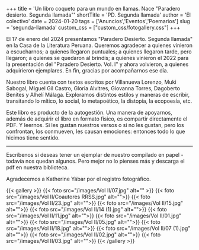 +++
title = 'Un libro coqueto para un mundo en llamas. Nace "Paradero desierto. Segunda llamada"'
shortTitle = 'PD. Segunda llamada'
author = 'El colectivo'
date = 2024-01-20
tags = ['Anuncios','Eventos','Poemarios']
slug = 'segunda-llamada'
custom_css = ["custom_css/fotogallery.css"]
+++

El 17 de enero del 2024 presentamos "Paradero Desierto. Segunda llamada" en la Casa de la Literatura Peruana. Queremos agradecer a quienes vinieron a escucharnos; a quienes llegaron puntuales; a quienes llegaron tarde, pero llegaron; a quienes se quedaron al brindis; a quienes vinieron el 2022 para la presentación del "Paradero Desierto. Vol. I" y ahora volvieron, a quienes adquirieron ejemplares. En fin, gracias por acompañarnos ese día.
 
Nuestro libro cuenta con textos escritos por Villanueva Lorenzo, Muki Sabogal, Miguel Gil Castro, Gloria Alvitres, Giovanna Torres, Dagoberto Benites y Alhelí Málaga. Exploramos distintos estilos y maneras de escribir, transitando lo mítico, lo social, lo metapoético, la distopía, la ecopoesía, etc.

Este libro es producto de la autogestión. Una manera de apoyarnos, además de adquirir el libro en formato físico, es compartir directamente el PDF. Y leernos. Si les gustan nuestros versos o si no les gustan, pero los confrontan, los conmueven, les causan emociones: entonces todo lo que hicimos tiene sentido.

---

Escríbenos si deseas tener un ejemplar de nuestro compilado en papel - todavía nos quedan algunos. Pero mejor no lo pienses más y descarga el pdf en nuestra biblioteca.

Agradecemos a Katherine Yábar por el registro fotográfico.

{{< gallery >}}
    {{< foto src="/images/Vol II/07.jpg" alt="" >}}
    {{< foto src="/images/Vol II/Coautores RRSS.jpg" alt="">}}
    {{< foto src="/images/Vol II/23.jpg" alt="">}}
    {{< foto src="/images/Vol II/15.jpg" alt="">}}
    {{< foto src="/images/Vol II/14 (1).jpg" alt="">}}
    {{< foto src="/images/Vol II/11.jpg" alt="">}}
    {{< foto src="/images/Vol II/01.jpg" alt="">}}
    {{< foto src="/images/Vol II/05.jpg" alt="">}}
    {{< foto src="/images/Vol II/18.jpg" alt="">}}
    {{< foto src="/images/Vol II/07 (1).jpg" alt="">}}
    {{< foto src="/images/Vol II/02.jpg" alt="">}}
    {{< foto src="/images/Vol II/03.jpg" alt="">}}
{{< /gallery >}}